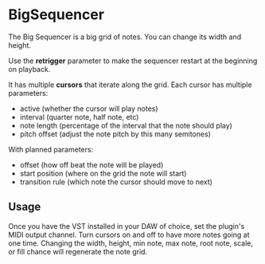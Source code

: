 # BigSequencer

The Big Sequencer is a big grid of notes. You can change its width and height.

Use the **retrigger** parameter to make the sequencer restart at the beginning on playback.

It has multiple **cursors** that iterate along the grid. Each cursor has multiple parameters:
- active (whether the cursor will play notes)
- interval (quarter note, half note, etc)
- note length (percentage of the interval that the note should play)
- pitch offset (adjust the note pitch by this many semitones)

With planned parameters:
- offset (how off beat the note will be played)
- start position (where on the grid the note will start)
- transition rule (which note the cursor should move to next)

## Usage

Once you have the VST installed in your DAW of choice, set the plugin's MIDI output channel.
Turn cursors on and off to have more notes going at one time.
Changing the width, height, min note, max note, root note, scale, or fill chance will regenerate the note grid.
